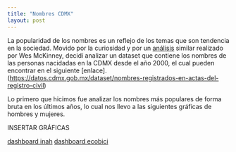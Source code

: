 ```yaml
---
title: "Nombres CDMX"
layout: post
---
```

La popularidad de los nombres es un reflejo de los temas que son tendencia en la sociedad. Movido por la curiosidad y por un [análisis](https://wesmckinney.com/book/data-analysis-examples#baby_names) similar realizado por Wes McKinney, decidí analizar un dataset que contiene los nombres de las personas nacidadas en la CDMX desde el año 2000, el cual pueden encontrar en el siguiente [enlace]. (https://datos.cdmx.gob.mx/dataset/nombres-registrados-en-actas-del-registro-civil)

Lo primero que hicimos fue analizar los nombres más populares de forma bruta en los últimos años, lo cual nos llevo a las siguientes gráficas de hombres y mujeres.

INSERTAR GRÁFICAS


[dashboard inah](https://app.powerbi.com/view?r=eyJrIjoiYTQ4MjU1YzUtYWMyOC00YjAxLTg2NzUtMTQwMzMwODQwMWM0IiwidCI6IjVmMjgyOTEwLTE3NmYtNDU5ZC1hYjdkLWI3NDRhYTZlZmMwNyIsImMiOjR9)
[dashboard ecobici](https://app.powerbi.com/view?r=eyJrIjoiZjJlNjg0YTctM2Q0NC00YTY0LWE2MmUtMWJiNTlmZTg0MjA5IiwidCI6IjVmMjgyOTEwLTE3NmYtNDU5ZC1hYjdkLWI3NDRhYTZlZmMwNyIsImMiOjR9)
